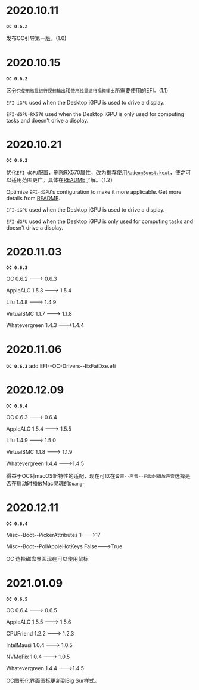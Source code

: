 # 2020.10.11

**`OC 0.6.2`**

发布OC引导第一版。(1.0)



# 2020.10.15

**`OC 0.6.2`**

区分`只使用核显进行视频输出`和`使用独显进行视频输出`所需要使用的EFI。(1.1)

`EFI-iGPU` used when the Desktop iGPU is used to drive a display.

`EFI-dGPU-RX570` used when the Desktop iGPU is only used for computing tasks and doesn't drive a display.	



# 2020.10.21

**`OC 0.6.2`**

优化`EFI-dGPU`配置，删除RX570属性，改为推荐使用[`RadeonBoost.kext`](https://github.com/WenvyG/ASRock-B460M-ITX-ac-Hackintosh/tree/main/RadeonBoost.kext/Contents)，使之可以适用范围更广。具体在[README](https://github.com/WenvyG/ASRock-B460M-ITX-ac-Hackintosh#引导概况)了解。（1.2）

Optimize `EFI-dGPU`'s configuration to make it more applicable. Get more details from [README](https://github.com/WenvyG/ASRock-B460M-ITX-ac-Hackintosh#引导概况).

`EFI-iGPU` used when the Desktop iGPU is used to drive a display.

`EFI-dGPU` used when the Desktop iGPU is only used for computing tasks and doesn't drive a display.	



# 2020.11.03

**`OC 0.6.3`**

OC 0.6.2 ---> 0.6.3

AppleALC 1.5.3 ---> 1.5.4

Lilu 1.4.8 ---> 1.4.9

VirtualSMC 1.1.7 ---> 1.1.8

Whatevergreen 1.4.3 --->1.4.4



# 2020.11.06

**`OC 0.6.3`**
add EFI--OC-Drivers--ExFatDxe.efi



# 2020.12.09

**`OC 0.6.4`**

OC 0.6.3 ---> 0.6.4

AppleALC 1.5.4 ---> 1.5.5

Lilu 1.4.9 ---> 1.5.0

VirtualSMC 1.1.8 ---> 1.1.9

Whatevergreen 1.4.4 --->1.4.5

得益于OC对macOS新特性的适配，现在可以在`设置--声音--启动时播放声音`选择是否在启动时播放Mac灵魂的`Duang~`



# 2020.12.11

**`OC 0.6.4`**

Misc--Boot--PickerAttributes 1--->17

Misc--Boot--PollAppleHotKeys False--->True

OC 选择磁盘界面现在可以使用鼠标



# 2021.01.09

**`OC 0.6.5`**

OC 0.6.4 ---> 0.6.5

AppleALC 1.5.5 ---> 1.5.6

CPUFriend 1.2.2 ---> 1.2.3

IntelMausi 1.0.4 ---> 1.0.5

NVMeFix 1.0.4 ---> 1.0.5

Whatevergreen 1.4.4 --->1.4.5

OC图形化界面图标更新到Big Sur样式。
